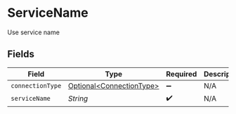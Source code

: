 # ServiceName

Use service name


## Fields

| Field                                                              | Type                                                               | Required                                                           | Description                                                        |
| ------------------------------------------------------------------ | ------------------------------------------------------------------ | ------------------------------------------------------------------ | ------------------------------------------------------------------ |
| `connectionType`                                                   | [Optional\<ConnectionType>](../../models/shared/ConnectionType.md) | :heavy_minus_sign:                                                 | N/A                                                                |
| `serviceName`                                                      | *String*                                                           | :heavy_check_mark:                                                 | N/A                                                                |